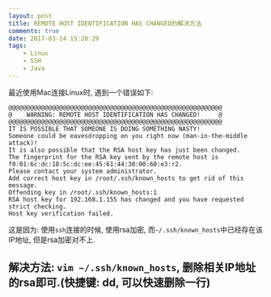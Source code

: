 ```yaml
---
layout: post
title: REMOTE HOST IDENTIFICATION HAS CHANGED的解决方法
comments: true
date: 2017-03-14 15:28:29
tags:
	- Linux
	- SSH
	- Java
---
```


最近使用Mac连接Linux时, 遇到一个错误如下: 

<!--more-->


```
@@@@@@@@@@@@@@@@@@@@@@@@@@@@@@@@@@@@@@@@@@@@@@@@@@@@@@@@@@@
@    WARNING: REMOTE HOST IDENTIFICATION HAS CHANGED!     @
@@@@@@@@@@@@@@@@@@@@@@@@@@@@@@@@@@@@@@@@@@@@@@@@@@@@@@@@@@@
IT IS POSSIBLE THAT SOMEONE IS DOING SOMETHING NASTY!
Someone could be eavesdropping on you right now (man-in-the-middle attack)!
It is also possible that the RSA host key has just been changed.
The fingerprint for the RSA key sent by the remote host is
f0:01:6c:dc:18:5c:dc:ee:45:61:44:30:00:60:e3:r2.
Please contact your system administrator.
Add correct host key in /root/.ssh/known_hosts to get rid of this message.
Offending key in /root/.ssh/known_hosts:1
RSA host key for 192.168.1.155 has changed and you have requested strict checking.
Host key verification failed.

```

这是因为: 使用`ssh`连接的时候, 使用rsa加密, 而`~/.ssh/known_hosts`中已经存在该IP地址, 但是rsa加密对不上.

## 解决方法: `vim ~/.ssh/known_hosts`, 删除相关IP地址的rsa即可.(快捷键: dd, 可以快速删除一行)